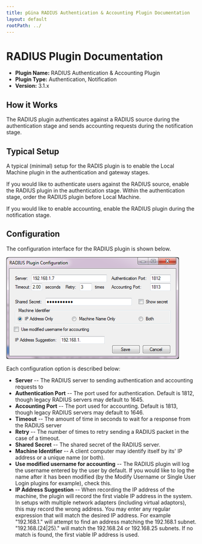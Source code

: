 ```yaml
---
title: pGina RADIUS Authentication & Accounting Plugin Documentation
layout: default
rootPath: ../
---
```


RADIUS Plugin Documentation
===================

* **Plugin Name:** RADIUS Authentication & Accounting Plugin
* **Plugin Type:** Authentication, Notification
* **Version:** 3.1.x

How it Works
--------------------

The RADIUS plugin authenticates against a RADIUS source during the authentication
stage and sends accounting requests during the notification stage.

Typical Setup
---------------------
A typical (minimal) setup for the RADIS plugin is to enable the Local Machine 
plugin in the authentication and gateway stages.

If you would like to authenticate users against the RADIUS source, enable the RADIUS plugin 
in the authentication stage. Within the authentication stage, order the RADIUS plugin 
before Local Machine.

If you would like to enable accounting, enable the RADIUS plugin during the notification
stage. 


Configuration
---------------------

The configuration interface for the RADIUS plugin is shown below.

![RADIUS Configuration](images/radius_config.png)

Each configuration option is described below:

* **Server** -- The RADIUS server to sending authentication and accounting requests to
* **Authentication Port** -- The port used for authentication. Default is 1812, though legacy RADIUS servers may default to 1645.
* **Accounting Port** -- The port used for accounting. Default is 1813, though legacy RADIUS servers may default to 1646.
* **Timeout** -- The amount of time in seconds to wait for a response from the RADIUS server
* **Retry** -- The number of times to retry sending a RADIUS packet in the case of a timeout.
* **Shared Secret** -- The shared secret of the RADIUS server.
* **Machine Identifier** -- A client computer may identify itself by its' IP address or a unique name (or both). 
* **Use modified username for accounting** -- The RADIUS plugin will log the username entered by the user 
by default. If you would like to log the name after it has been modified (by the Modify 
Username or Single User Login plugins for example), check this.
* **IP Address Suggestion** -- When recording the IP address of the machine, the plugin will record the first viable IP
address in the system. In setups with multiple network adapters (including virtual adaptors), this may record the wrong address.
You may enter any regular expression that will match the desired IP address. For example "192.168.1." will attempt to find an 
address matching the 192.168.1 subnet. "192.168.(24|25)." will match the 192.168.24 or 192.168.25 subnets. If no match is found,
the first viable IP address is used. 
